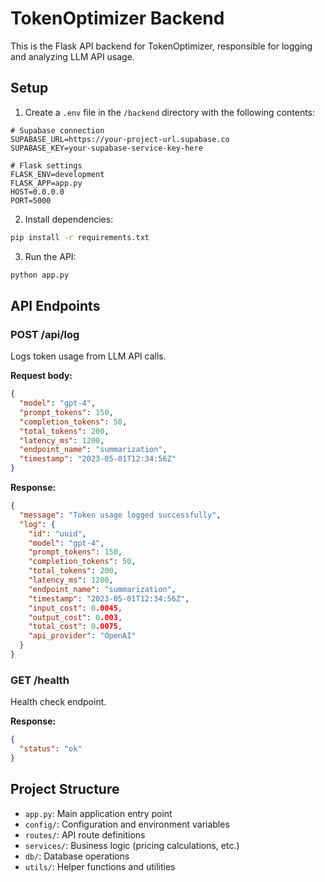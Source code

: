 # TokenOptimizer Backend

This is the Flask API backend for TokenOptimizer, responsible for logging and analyzing LLM API usage.

## Setup

1. Create a `.env` file in the `/backend` directory with the following contents:
```
# Supabase connection
SUPABASE_URL=https://your-project-url.supabase.co
SUPABASE_KEY=your-supabase-service-key-here

# Flask settings
FLASK_ENV=development
FLASK_APP=app.py
HOST=0.0.0.0
PORT=5000
```

2. Install dependencies:
```bash
pip install -r requirements.txt
```

3. Run the API:
```bash
python app.py
```

## API Endpoints

### POST /api/log

Logs token usage from LLM API calls.

**Request body:**
```json
{
  "model": "gpt-4",
  "prompt_tokens": 150,
  "completion_tokens": 50,
  "total_tokens": 200,
  "latency_ms": 1200,
  "endpoint_name": "summarization",
  "timestamp": "2023-05-01T12:34:56Z"
}
```

**Response:**
```json
{
  "message": "Token usage logged successfully",
  "log": {
    "id": "uuid",
    "model": "gpt-4",
    "prompt_tokens": 150,
    "completion_tokens": 50,
    "total_tokens": 200,
    "latency_ms": 1200,
    "endpoint_name": "summarization",
    "timestamp": "2023-05-01T12:34:56Z",
    "input_cost": 0.0045,
    "output_cost": 0.003,
    "total_cost": 0.0075,
    "api_provider": "OpenAI"
  }
}
```

### GET /health

Health check endpoint.

**Response:**
```json
{
  "status": "ok"
}
```

## Project Structure

- `app.py`: Main application entry point
- `config/`: Configuration and environment variables
- `routes/`: API route definitions
- `services/`: Business logic (pricing calculations, etc.)
- `db/`: Database operations
- `utils/`: Helper functions and utilities 